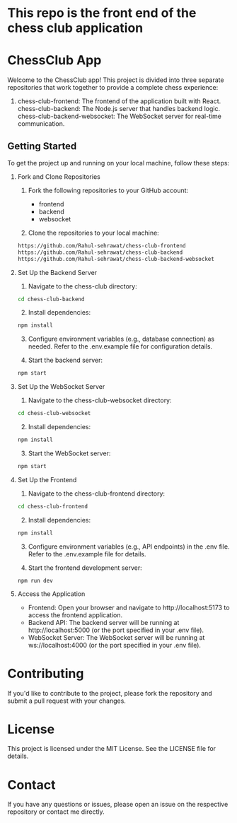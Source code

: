 # This repo is the front end of the chess club application

# ChessClub App

Welcome to the ChessClub app! This project is divided into three separate repositories that work together to provide a complete chess experience:

1. chess-club-frontend: The frontend of the application built with React.
chess-club-backend: The Node.js server that handles backend logic.
chess-club-backend-websocket: The WebSocket server for real-time communication.

## Getting Started

To get the project up and running on your local machine, follow these steps:

1. Fork and Clone Repositories

    1. Fork the following repositories to your GitHub account:

        - frontend
        - backend
        - websocket
    
    2. Clone the repositories to your local machine:

    ```bash
    https://github.com/Rahul-sehrawat/chess-club-frontend
    https://github.com/Rahul-sehrawat/chess-club-backend
    https://github.com/Rahul-sehrawat/chess-club-backend-websocket
    ```

2. Set Up the Backend Server

    1. Navigate to the chess-club directory:

    ```bash
    cd chess-club-backend
    ```

    2. Install dependencies:

    ```bash
    npm install
    ```

    3. Configure environment variables (e.g., database connection) as needed. Refer to the .env.example file for configuration details.

    4. Start the backend server:

    ```bash
    npm start
    ```

3. Set Up the WebSocket Server

    1. Navigate to the chess-club-websocket directory:

    ```bash
    cd chess-club-websocket
    ```

    2. Install dependencies:

    ```bash
    npm install
    ```

    3. Start the WebSocket server:

    ```bash
    npm start
    ```

4. Set Up the Frontend

    1. Navigate to the chess-club-frontend directory:

    ```bash
    cd chess-club-frontend
    ```

    2. Install dependencies:

    ```bash
    npm install
    ```

    3. Configure environment variables (e.g., API endpoints) in the .env file. Refer to the .env.example file for details.

    4. Start the frontend development server:
    ```
    npm run dev
    ```

5. Access the Application

    - Frontend: Open your browser and navigate to http://localhost:5173 to access the frontend application.
    - Backend API: The backend server will be running at http://localhost:5000 (or the port specified in your .env file).
    - WebSocket Server: The WebSocket server will be running at ws://localhost:4000 (or the port specified in your .env file).

# Contributing

If you'd like to contribute to the project, please fork the repository and submit a pull request with your changes.

# License

This project is licensed under the MIT License. See the LICENSE file for details.

# Contact

If you have any questions or issues, please open an issue on the respective repository or contact me directly.
